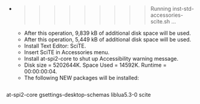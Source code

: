 * >>>>>>>>> Running inst-std-accessories-scite.sh ...
  * After this operation, 9,839 kB of additional disk space will be used.
  * After this operation, 5,449 kB of additional disk space will be used.
  * Install Text Editor: SciTE.
  * Insert SciTE in Accessories menu.
  * Install at-spi2-core to shut up Accessibility warning message.
  * Disk size = 5202644K. Space Used = 14592K. Runtime = 00:00:00:04.
  * The following NEW packages will be installed:
  ```bash
at-spi2-core gsettings-desktop-schemas liblua5.3-0 scite
  ```
